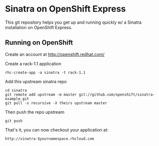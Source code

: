 Sinatra on OpenShift Express
============================

This git repository helps you get up and running quickly w/ a Sinatra installation
on OpenShift Express.


Running on OpenShift
----------------------------

Create an account at http://openshift.redhat.com/

Create a rack-1.1 application

    rhc-create-app -a sinatra -t rack-1.1

Add this upstream sinatra repo

    cd sinatra
    git remote add upstream -m master git://github.com/openshift/sinatra-example.git
    git pull -s recursive -X theirs upstream master
    
Then push the repo upstream

    git push

That's it, you can now checkout your application at:

    http://sinatra-$yournamespace.rhcloud.com

